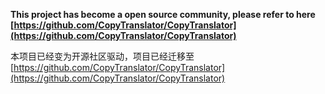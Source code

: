 **This project has become a open source community, please refer to here [https://github.com/CopyTranslator/CopyTranslator](https://github.com/CopyTranslator/CopyTranslator)**

本项目已经变为开源社区驱动，项目已经迁移至[https://github.com/CopyTranslator/CopyTranslator](https://github.com/CopyTranslator/CopyTranslator)
